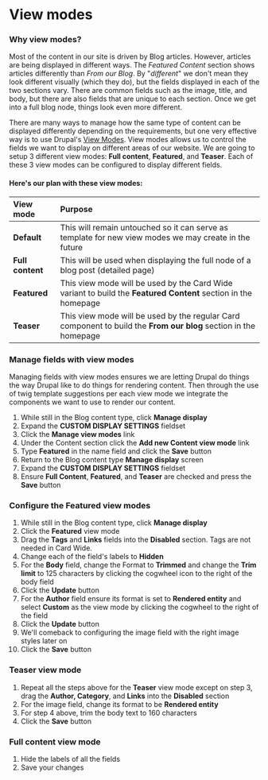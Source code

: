 # View modes

### Why view modes?

Most of the content in our site is driven by Blog articles.  However, articles are being displayed in different ways. The _Featured Content_ section shows articles differently than _From our Blog_.  By "_different_" we don't mean they look different visually \(which they do\), but the fields displayed in each of the two sections vary.  There are common fields such as the image, title, and body, but there are also fields that are unique to each section.  Once we get into a full blog node, things look even more different.

There are many ways to manage how the same type of content can be displayed differently depending on the requirements, but one very effective way is to use Drupal's [View Modes](https://www.drupal.org/node/2511722#s-view-modes-and-view-displays).  View modes allows us to control the fields we want to display on different areas of our website.  We are going to setup 3 different view modes: **Full content**, **Featured**, and **Teaser**.  Each of these 3 view modes can be configured to display different fields.

#### Here's our plan with these view modes:

| View mode | Purpose |
| :--- | :--- |
| **Default** | This will remain untouched so it can serve as template for new view modes we may create in the future |
| **Full content** | This will be used when displaying the full node of a blog post \(detailed page\) |
| **Featured** | This view mode will be used by the Card Wide variant to build the **Featured Content** section in the homepage |
| **Teaser** | This view mode will be used by the regular Card component to build the **From our blog** section in the homepage |

### Manage fields with view modes

Managing fields with view modes ensures we are letting Drupal do things the way Drupal like to do things for rendering content.  Then through the use of twig template suggestions per each view mode we integrate the components we want to use to render our content.

1. While still in the Blog content type, click **Manage display**
2. Expand the **CUSTOM DISPLAY SETTINGS** fieldset
3. Click the **Manage view modes** link
4. Under the Content section click the **Add new Content view mode** link
5. Type **Featured** in the name field and click the **Save** button
6. Return to the Blog content type **Manage display** screen
7. Expand the **CUSTOM DISPLAY SETTINGS** fieldset
8. Ensure **Full Content**, **Featured**, and **Teaser** are checked and press the **Save** button

### Configure the Featured view modes

1. While still in the Blog content type, click **Manage display**
2. Click the **Featured** view mode
3. Drag the **Tags** and **Links** fields into the **Disabled** section.  Tags are not needed in Card Wide.
4. Change each of the field's labels to **Hidden**
5. For the **Body** field, change the Format to **Trimmed** and change the **Trim limit** to 125 characters by clicking the cogwheel icon to the right of the body field
6. Click the **Update** button
7. For the **Author** field ensure its format is set to **Rendered entity** and select **Custom** as the view mode by clicking the cogwheel to the right of the field
8. Click the **Update** button
9. We'll comeback to configuring the image field with the right image styles later on
10. Click the **Save** button

### Teaser view mode

1. Repeat all the steps above for the **Teaser** view mode except on step 3, drag the **Author, Category**, and **Links** into the **Disabled** section
2. For the image field, change its format to be **Rendered entity**
3. For step 4 above, trim the body text to 160 characters
3. Click the **Save** button

### **Full content view mode**

1. Hide the labels of all the fields
2. Save your changes

